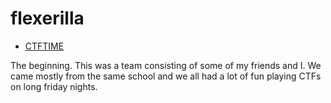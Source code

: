 # flexerilla

- [CTFTIME](https://ctftime.org/team/69249)

The beginning. This was a team consisting of some of my friends and I. We came mostly from the same school and we all had a lot of fun playing CTFs on long friday nights.